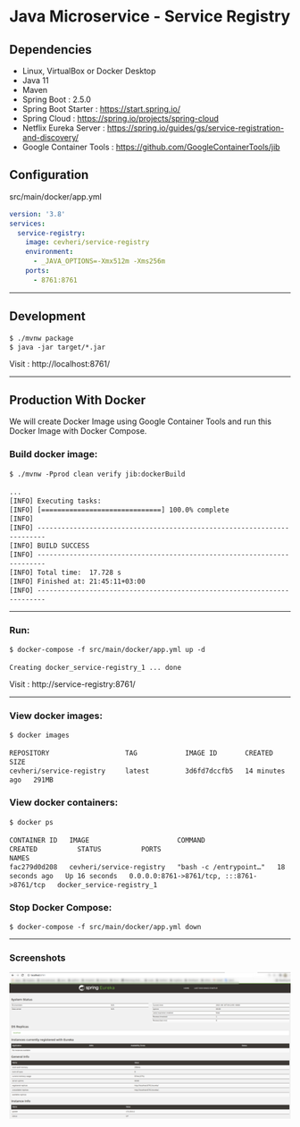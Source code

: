 # Java Microservice - Service Registry


## Dependencies
* Linux, VirtualBox or Docker Desktop
* Java 11
* Maven
* Spring Boot : 2.5.0  
* Spring Boot Starter : https://start.spring.io/
* Spring Cloud : https://spring.io/projects/spring-cloud
* Netflix Eureka Server : https://spring.io/guides/gs/service-registration-and-discovery/
* Google Container Tools : https://github.com/GoogleContainerTools/jib

## Configuration 
src/main/docker/app.yml
```yaml
version: '3.8'
services:
  service-registry:
    image: cevheri/service-registry
    environment:
      - _JAVA_OPTIONS=-Xmx512m -Xms256m
    ports:
      - 8761:8761
```

---
## Development
```shell
$ ./mvnw package
$ java -jar target/*.jar
```
Visit : http://localhost:8761/

---
## Production With Docker
We will create Docker Image using Google Container Tools and run this Docker Image with Docker Compose.

### Build docker image:
```shell
$ ./mvnw -Pprod clean verify jib:dockerBuild

...
[INFO] Executing tasks:
[INFO] [==============================] 100.0% complete
[INFO] 
[INFO] ------------------------------------------------------------------------
[INFO] BUILD SUCCESS
[INFO] ------------------------------------------------------------------------
[INFO] Total time:  17.728 s
[INFO] Finished at: 21:45:11+03:00
[INFO] ------------------------------------------------------------------------
```

---

### Run:
```shell
$ docker-compose -f src/main/docker/app.yml up -d

Creating docker_service-registry_1 ... done
```
Visit : http://service-registry:8761/

---
### View docker images:
```shell
$ docker images

REPOSITORY                   TAG            IMAGE ID       CREATED          SIZE
cevheri/service-registry     latest         3d6fd7dccfb5   14 minutes ago   291MB

```

### View docker containers:
````shell
$ docker ps

CONTAINER ID   IMAGE                      COMMAND                  CREATED          STATUS          PORTS                                       NAMES
fac279d0d208   cevheri/service-registry   "bash -c /entrypoint…"   18 seconds ago   Up 16 seconds   0.0.0.0:8761->8761/tcp, :::8761->8761/tcp   docker_service-registry_1
````

### Stop Docker Compose:
```shell
$ docker-compose -f src/main/docker/app.yml down

```
---
### Screenshots

![](files/pictures/spring-eureka-localhost.png)